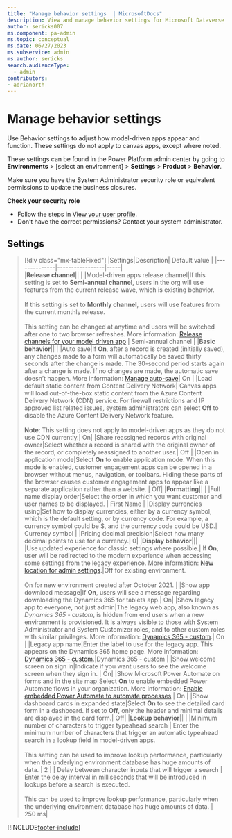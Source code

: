 ```yaml
---
title: "Manage behavior settings  | MicrosoftDocs"
description: View and manage behavior settings for Microsoft Dataverse.
author: sericks007
ms.component: pa-admin
ms.topic: conceptual
ms.date: 06/27/2023
ms.subservice: admin
ms.author: sericks 
search.audienceType: 
  - admin
contributors:
- adrianorth
---
```

# Manage behavior settings 

Use Behavior settings to adjust how model-driven apps appear and function. These settings do not apply to canvas apps, except where noted.

These settings can be found in the Power Platform admin center by going to **Environments** > [select an environment] > **Settings** > **Product** > **Behavior**.

Make sure you have the System Administrator security role or equivalent permissions to update the business closures.

**Check your security role**

- Follow the steps in [View your user profile](/powerapps/user/view-your-user-profile).
- Don’t have the correct permissions? Contact your system administrator.

## Settings

> [!div class="mx-tableFixed"]
> |Settings|Description| Default value |
> |--------------|-----------------|-----|  
> |**Release channel**||  |
> |Model-driven apps release channel|If this setting is set to **Semi-annual channel**, users in the org will use features from the current release wave, which is existing behavior. <br><br>If this setting is set to **Monthly channel**, users will use features from the current monthly release. <br><br>This setting can be changed at anytime and users will be switched after one to two browser refreshes. More information: [Release channels for your model driven app](/powerapps-docs/maker/model-driven-apps/channel-overview.md)   | Semi-annual channel | 
> |**Basic behavior**||  |
> |Auto save|If **On**, after a record is created (initially saved), any changes made to a form will automatically be saved thirty seconds after the change is made. The 30-second period starts again after a change is made. If no changes are made, the automatic save doesn’t happen. More information: [Manage auto-save](/dynamics365/customer-engagement/customize/manage-auto-save)| On |
> |Load default static content from Content Delivery Network| Canvas apps will load out-of-the-box static content from the Azure Content Delivery Network (CDN) service. For firewall restrictions and IP approved list related issues, system administrators can select **Off** to disable the Azure Content Delivery Network feature. <br><br>**Note**: This setting does not apply to model-driven apps as they do not use CDN currently.|   On|
> |Share reassigned records with original owner|Select whether a record is shared with the original owner of the record, or completely reassigned to another user.|  Off |
> |Open in application mode|Select **On** to enable application mode. When this mode is enabled, customer engagement apps can be opened in a browser without menus, navigation, or toolbars. Hiding these parts of the browser causes customer engagement apps to appear like a separate application rather than a website. |  Off|
> |**Formatting**||  |
> |Full name display order|Select the order in which you want customer and user names to be displayed. |  First Name |
> |Display currencies using|Set how to display currencies, either by a currency symbol, which is the default setting, or by currency code. For example, a currency symbol could be $, and the currency code could be USD.|  Currency symbol | 
> |Pricing decimal precision|Select how many decimal points to use for a currency.| 0|
> |**Display behavior**|||  
> |Use updated experience for classic settings where possible.| If **On**, user will be redirected to the modern experience when accessing some settings from the legacy experience.  More information: [New location for admin settings](admin-settings.md#new-location-for-admin-settings).|Off for existing environment. <br><br>On for new environment created after October 2021. |
> |Show app download message|If **On**, users will see a message regarding downloading the Dynamics 365 for tablets app.| On|
> |Show legacy app to everyone, not just admin|The legacy web app, also known as *Dynamics 365 - custom*, is hidden from end users when a new environment is provisioned. It is always visible to those with System Administrator and System Customizer roles, and to other custom roles with similar privileges.  More information: [Dynamics 365 - custom](enable-unified-interface-only.md#dynamics-365---custom).| On | 
> |Legacy app name|Enter the label to use for the legacy app. This appears on the Dynamics 365 home page. More information: [Dynamics 365 - custom](enable-unified-interface-only.md#dynamics-365---custom).|Dynamics 365 - custom |
> |Show welcome screen on sign in|Indicate if you want users to see the welcome screen when they sign in. |  On|
> |Show Microsoft Power Automate on forms and in the site map|Select **On** to enable embedded Power Automate flows in your organization. More information: [Enable embedded Power Automate to automate processes](enable-embedded-flow-in-your-organization.md).|  On | 
> |Show dashboard cards in expanded state|Select **On** to see the detailed card form in a dashboard. If set to **Off**, only the header and minimal details are displayed in the card form.|  Off|
> |**Lookup behavior**|| | 
> |Minimum number of characters to trigger typeahead search  | Enter the minimum number of characters that trigger an automatic typeahead search in a lookup field in model-driven apps. <br><br>This setting can be used to improve lookup performance, particularly when the underlying environment database has huge amounts of data.  | 2 |
> | Delay between character inputs that will trigger a search | Enter the delay interval in milliseconds that will be introduced in lookups before a search is executed. <br><br> This can be used to improve lookup performance, particularly when the underlying environment database has huge amounts of data.   | 250 ms|

[!INCLUDE[footer-include](../includes/footer-banner.md)]
